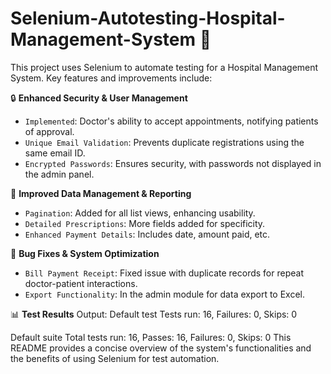 # Selenium-Autotesting-Hospital-Management-System 🏥

This project uses Selenium to automate testing for a Hospital Management System. Key features and improvements include:

🔒 **Enhanced Security & User Management**
  - `Implemented`: Doctor's ability to accept appointments, notifying patients of approval.
  - `Unique Email Validation`: Prevents duplicate registrations using the same email ID.
  - `Encrypted Passwords`: Ensures security, with passwords not displayed in the admin panel.

📄 **Improved Data Management & Reporting**
  - `Pagination`: Added for all list views, enhancing usability.
  - `Detailed Prescriptions`: More fields added for specificity.
  - `Enhanced Payment Details`: Includes date, amount paid, etc.

🐛 **Bug Fixes & System Optimization**
  - `Bill Payment Receipt`: Fixed issue with duplicate records for repeat doctor-patient interactions.
  - `Export Functionality`: In the admin module for data export to Excel.

📊 **Test Results**
Output: Default test 
Tests run: 16, Failures: 0, Skips: 0

Default suite 
Total tests run: 16, Passes: 16, Failures: 0, Skips: 0
This README provides a concise overview of the system's functionalities and the benefits of using Selenium for test automation.
